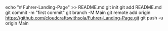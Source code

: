 echo "# Fuhrer-Landing-Page" >> README.md
git init
git add README.md
git commit -m "first commit"
git branch -M Main
git remote add origin https://github.com/cloudcraftswithsola/Fuhrer-Landing-Page.git
git push -u origin Main
